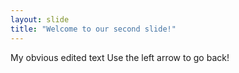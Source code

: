 ```yaml
---
layout: slide
title: "Welcome to our second slide!"
---
```

My obvious edited text
Use the left arrow to go back!
